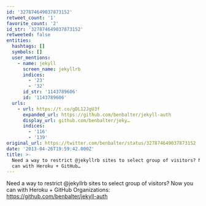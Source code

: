 ```yaml
---
id: '327874649037873152'
retweet_count: '1'
favorite_count: '2'
id_str: '327874649037873152'
retweeted: false
entities:
  hashtags: []
  symbols: []
  user_mentions:
    - name: jekyll
      screen_name: jekyllrb
      indices:
        - '23'
        - '32'
      id_str: '1143789606'
      id: '1143789606'
  urls:
    - url: https://t.co/gDL12JgU3f
      expanded_url: https://github.com/benbalter/jekyll-auth
      display_url: github.com/benbalter/jeky…
      indices:
        - '116'
        - '139'
original_url: https://twitter.com/benbalter/status/327874649037873152
date: '2013-04-26T19:59:42.000Z'
title: >-
  Need a way to restrict @jekyllrb sites to select group of visitors? Now you
  can with Heroku + GitHub…
---
```


Need a way to restrict @jekyllrb sites to select group of visitors? Now you can with Heroku + GitHub Organizations: https://github.com/benbalter/jekyll-auth